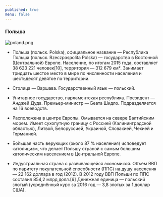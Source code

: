 ```yaml
---
published: true
menu: false
---
```

### Польша
![poland.png]({{site.baseurl}}images/poland.png)

- По́льша (польск. Polska), официальное название — Респу́блика По́льша (польск. Rzeczpospolita Polska) — государство в Восточной (Центральной) Европе. Население, по итогам 2015 года, составляет 38 623 221 человек[10], территория — 312 679 км². Занимает тридцать шестое место в мире по численности населения и шестьдесят девятое по территории.

- Столица — Варшава. Государственный язык — польский.

- Унитарное государство, парламентская республика. Президент — Анджей Дуда. Премьер-министр — Беата Шидло. Подразделяется на 16 воеводств.

- Расположена в центре Европы. Омывается на севере Балтийским морем. Имеет сухопутную границу с Россией (Калининградской областью), Литвой, Белоруссией, Украиной, Словакией, Чехией и Германией.

- Бо́льшая часть верующих (около 87 % населения) исповедует католицизм, что делает Польшу страной с самым большим католическим населением в Центральной Европе.

- Индустриальная страна с развивающейся экономикой. Объём ВВП по паритету покупательной способности (ППС) на душу населения — 22 162 доллара в год (2012). В 2012 году ВВП Польши по ППС составил 854,2 млрд долл.[6] Денежная единица — польский злотый (усреднённый курс за 2016 год — 3,8 злотых за 1 доллар США).
